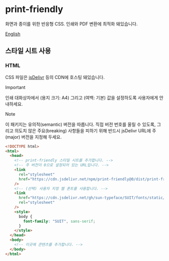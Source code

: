 # print-friendly

화면과 종이를 위한 반응형 CSS. 인쇄와 PDF 변환에 최적화 돼있습니다.

[English](/#readme)

## 스타일 시트 사용

### HTML

CSS 파일은 [jsDelivr](https://www.jsdelivr.com/package/npm/print-friendly) 등의 CDN에 호스팅 돼있습니다.

> [!IMPORTANT]
> 인쇄 대화상자에서 (용지 크기: A4) 그리고 (여백: 기본) 값을 설정하도록 사용자에게 안내하세요.

> [!NOTE]
> 이 패키지는 유의적(semantic) 버전을 따릅니다. 직접 버전 번호를 올릴 수 있도록, 그리고 의도치 않은 주요(breaking) 사항들을 피하기 위해 반드시 jsDelivr URL에 주(major) 버전을 지정해 두세요.

```html
<!DOCTYPE html>
<html>
  <head>
    <!-- print-friendly 스타일 시트를 추가합니다. -->
    <!-- 주 버전이 0으로 설정되어 있는 URL입니다. -->
    <link
      rel="stylesheet"
      href="https://cdn.jsdelivr.net/npm/print-friendly@0/dist/print-friendly.css"
    />
    <!-- (선택) 사용자 지정 웹 폰트를 사용합니다. -->
    <link
      href="https://cdn.jsdelivr.net/gh/sun-typeface/SUIT/fonts/static/woff2/SUIT.css"
      rel="stylesheet"
    />
    <style>
      body {
        font-family: "SUIT", sans-serif;
      }
    </style>
  </head>
  <body>
    <!-- 이곳에 콘텐츠를 추가합니다. -->
  </body>
</html>
```
